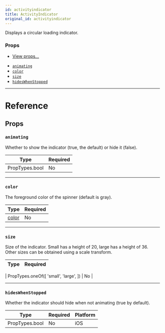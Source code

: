 ```yaml
---
id: activityindicator
title: ActivityIndicator
original_id: activityindicator
---
```


Displays a circular loading indicator.

### Props

- [View props...](view.md#props)

* [`animating`](activityindicator.md#animating)
* [`color`](activityindicator.md#color)
* [`size`](activityindicator.md#size)
* [`hidesWhenStopped`](activityindicator.md#hideswhenstopped)

---

# Reference

## Props

### `animating`

Whether to show the indicator (true, the default) or hide it (false).

| Type           | Required |
| -------------- | -------- |
| PropTypes.bool | No       |

---

### `color`

The foreground color of the spinner (default is gray).

| Type               | Required |
| ------------------ | -------- |
| [color](colors.md) | No       |

---

### `size`

Size of the indicator. Small has a height of 20, large has a height of 36. Other sizes can be obtained using a scale transform.

| Type | Required |
| ---- | -------- |


| PropTypes.oneOf([ 'small', 'large', ]) | No |

---

### `hidesWhenStopped`

Whether the indicator should hide when not animating (true by default).

| Type           | Required | Platform |
| -------------- | -------- | -------- |
| PropTypes.bool | No       | iOS      |
